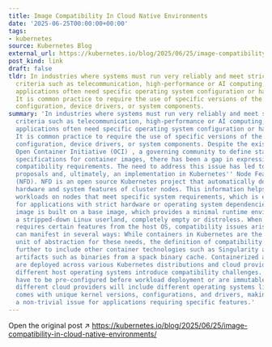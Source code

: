```yaml
---
title: Image Compatibility In Cloud Native Environments
date: '2025-06-25T00:00:00+00:00'
tags:
- kubernetes
source: Kubernetes Blog
external_url: https://kubernetes.io/blog/2025/06/25/image-compatibility-in-cloud-native-environments/
post_kind: link
draft: false
tldr: In industries where systems must run very reliably and meet strict performance
  criteria such as telecommunication, high-performance or AI computing, containerized
  applications often need specific operating system configuration or hardware presence.
  It is common practice to require the use of specific versions of the kernel, its
  configuration, device drivers, or system components.
summary: 'In industries where systems must run very reliably and meet strict performance
  criteria such as telecommunication, high-performance or AI computing, containerized
  applications often need specific operating system configuration or hardware presence.
  It is common practice to require the use of specific versions of the kernel, its
  configuration, device drivers, or system components. Despite the existence of the
  Open Container Initiative (OCI) , a governing community to define standards and
  specifications for container images, there has been a gap in expression of such
  compatibility requirements. The need to address this issue has led to different
  proposals and, ultimately, an implementation in Kubernetes'' Node Feature Discovery
  (NFD). NFD is an open source Kubernetes project that automatically detects and reports
  hardware and system features of cluster nodes. This information helps users to schedule
  workloads on nodes that meet specific system requirements, which is especially useful
  for applications with strict hardware or operating system dependencies. A container
  image is built on a base image, which provides a minimal runtime environment, often
  a stripped-down Linux userland, completely empty or distroless. When an application
  requires certain features from the host OS, compatibility issues arise. These dependencies
  can manifest in several ways: While containers in Kubernetes are the most likely
  unit of abstraction for these needs, the definition of compatibility can extend
  further to include other container technologies such as Singularity and other OCI
  artifacts such as binaries from a spack binary cache. Containerized applications
  are deployed across various Kubernetes distributions and cloud providers, where
  different host operating systems introduce compatibility challenges. Often those
  have to be pre-configured before workload deployment or are immutable. For instance,
  different cloud providers will include different operating systems like: Each OS
  comes with unique kernel versions, configurations, and drivers, making compatibility
  a non-trivial issue for applications requiring specific features.'
---
```

Open the original post ↗ https://kubernetes.io/blog/2025/06/25/image-compatibility-in-cloud-native-environments/
